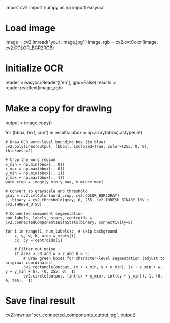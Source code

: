 import cv2
import numpy as np
import easyocr

# Load image
image = cv2.imread("your_image.jpg")
image_rgb = cv2.cvtColor(image, cv2.COLOR_BGR2RGB)

# Initialize OCR
reader = easyocr.Reader(['en'], gpu=False)
results = reader.readtext(image_rgb)

# Make a copy for drawing
output = image.copy()

for (bbox, text, conf) in results:
    bbox = np.array(bbox).astype(int)

    # Draw OCR word-level bounding box (in blue)
    cv2.polylines(output, [bbox], isClosed=True, color=(255, 0, 0), thickness=2)

    # Crop the word region
    x_min = np.min(bbox[:, 0])
    x_max = np.max(bbox[:, 0])
    y_min = np.min(bbox[:, 1])
    y_max = np.max(bbox[:, 1])
    word_crop = image[y_min:y_max, x_min:x_max]

    # Convert to grayscale and threshold
    gray = cv2.cvtColor(word_crop, cv2.COLOR_BGR2GRAY)
    _, binary = cv2.threshold(gray, 0, 255, cv2.THRESH_BINARY_INV + cv2.THRESH_OTSU)

    # Connected component segmentation
    num_labels, labels, stats, centroids = cv2.connectedComponentsWithStats(binary, connectivity=8)

    for i in range(1, num_labels):  # skip background
        x, y, w, h, area = stats[i]
        cx, cy = centroids[i]

        # Filter out noise
        if area > 30 and w > 2 and h > 5:
            # Draw green boxes for character-level segmentation (adjust to original coordinates)
            cv2.rectangle(output, (x + x_min, y + y_min), (x + x_min + w, y + y_min + h), (0, 255, 0), 1)
            cv2.circle(output, (int(cx + x_min), int(cy + y_min)), 1, (0, 0, 255), -1)

# Save final result
cv2.imwrite("ocr_connected_components_output.jpg", output)